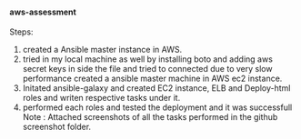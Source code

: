 #### aws-assessment

Steps:
1. created a Ansible master instance in AWS.
1. tried in my local machine as well by installing boto and adding aws secret keys in side the file and tried to connected due to very slow performance created a ansible master machine in AWS ec2 instance.
1. Initated ansible-galaxy and created EC2 instance, ELB and Deploy-html roles and writen respective tasks under it.
1. performed each roles and tested the deployment and it was successfull
  Note : Attached screenshots of all the tasks performed in the github screenshot folder.

